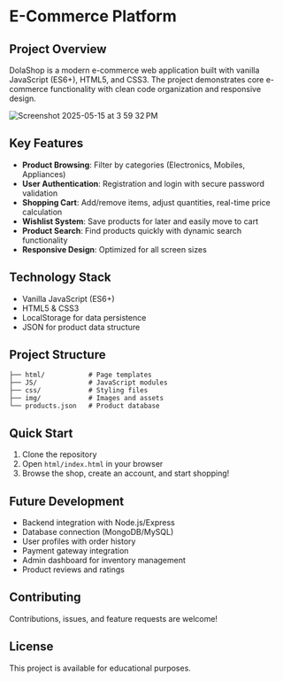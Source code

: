 
#  E-Commerce Platform

## Project Overview

DolaShop is a modern e-commerce web application built with vanilla JavaScript (ES6+), HTML5, and CSS3. The project demonstrates core e-commerce functionality with clean code organization and responsive design.

![Screenshot 2025-05-15 at 3 59 32 PM](https://github.com/user-attachments/assets/3094be1a-1f81-42d5-a696-82d90b9f9b95)


## Key Features

- **Product Browsing**: Filter by categories (Electronics, Mobiles, Appliances)
- **User Authentication**: Registration and login with secure password validation
- **Shopping Cart**: Add/remove items, adjust quantities, real-time price calculation
- **Wishlist System**: Save products for later and easily move to cart
- **Product Search**: Find products quickly with dynamic search functionality
- **Responsive Design**: Optimized for all screen sizes

## Technology Stack

- Vanilla JavaScript (ES6+)
- HTML5 & CSS3
- LocalStorage for data persistence
- JSON for product data structure

## Project Structure

```
├── html/           # Page templates
├── JS/             # JavaScript modules
├── css/            # Styling files
├── img/            # Images and assets
└── products.json   # Product database
```

## Quick Start

1. Clone the repository
2. Open `html/index.html` in your browser
3. Browse the shop, create an account, and start shopping!

## Future Development

- Backend integration with Node.js/Express
- Database connection (MongoDB/MySQL)
- User profiles with order history
- Payment gateway integration
- Admin dashboard for inventory management
- Product reviews and ratings

## Contributing

Contributions, issues, and feature requests are welcome!

## License

This project is available for educational purposes.
